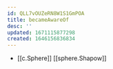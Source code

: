 ```yaml
---
id: QLL7vOUZeRN8W1S1GmPOA
title: becameAwareOf
desc: ''
updated: 1671115877298
created: 1646156836834
---
```



- [[c.Sphere]] [[sphere.Shapow]]

